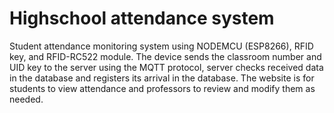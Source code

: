# Highschool attendance system

Student attendance monitoring system using NODEMCU (ESP8266), RFID key, and RFID-RC522 module.
The device sends the classroom number and UID key to the server using the MQTT protocol, server checks received data in the database and registers its arrival in the database.
The website is for students to view attendance and professors to review and modify them as needed.
